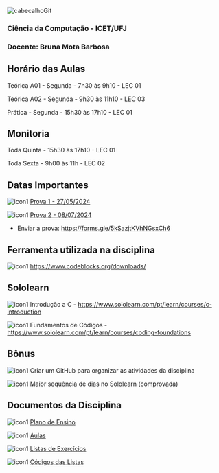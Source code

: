 ![cabecalhoGit](https://github.com/brunamota/AP1/assets/66503956/367f3ba9-d248-4323-8c9c-413816fe2d37)

### Ciência da Computação - ICET/UFJ
### Docente: Bruna Mota Barbosa

## Horário das Aulas

Teórica A01 - Segunda - 7h30 às 9h10 - LEC 01

Teórica A02 - Segunda - 9h30 às 11h10 - LEC 03

Prática - Segunda - 15h30 às 17h10 - LEC 01

## Monitoria

Toda Quinta - 15h30 às 17h10 - LEC 01

Toda Sexta - 9h00 às 11h - LEC 02

## Datas Importantes

![icon1](https://github.com/brunamota/AP1/assets/66503956/a7527360-5f2a-4363-9db8-c9638f74d7b0) [Prova 1 - 27/05/2024](https://github.com/brunamota/AP1/blob/main/Provas/Prova%2001%20-%20Algoritmo%20e%20Programa%C3%A7%C3%A3o%202024_01.pdf)

![icon1](https://github.com/brunamota/AP1/assets/66503956/a7527360-5f2a-4363-9db8-c9638f74d7b0) [Prova 2 - 08/07/2024](https://github.com/brunamota/AP1/blob/main/Provas/Prova%2002%20-%20Algoritmo%20e%20Programa%C3%A7%C3%A3o%202024_01.pdf)

  - Enviar a prova: https://forms.gle/5kSazjtKVhNGsxCh6

## Ferramenta utilizada na disciplina

![icon1](https://github.com/brunamota/AP1/assets/66503956/a7527360-5f2a-4363-9db8-c9638f74d7b0) https://www.codeblocks.org/downloads/

## Sololearn

![icon1](https://github.com/brunamota/AP1/assets/66503956/a7527360-5f2a-4363-9db8-c9638f74d7b0) Introdução a C - https://www.sololearn.com/pt/learn/courses/c-introduction

![icon1](https://github.com/brunamota/AP1/assets/66503956/a7527360-5f2a-4363-9db8-c9638f74d7b0) Fundamentos de Códigos - https://www.sololearn.com/pt/learn/courses/coding-foundations

## Bônus

![icon1](https://github.com/brunamota/AP1/assets/66503956/a7527360-5f2a-4363-9db8-c9638f74d7b0) Criar um GitHub para organizar as atividades da disciplina

![icon1](https://github.com/brunamota/AP1/assets/66503956/a7527360-5f2a-4363-9db8-c9638f74d7b0) Maior sequência de dias no Sololearn (comprovada)

## Documentos da Disciplina

![icon1](https://github.com/brunamota/AP1/assets/66503956/7de06d90-88b4-4843-b38a-321f0d05819a) [Plano de Ensino](https://github.com/brunamota/AP1/files/14948809/Plano.de.Ensino.AP1.-.01.2024.pdf)

![icon1](https://github.com/brunamota/AP1/assets/66503956/7de06d90-88b4-4843-b38a-321f0d05819a) [Aulas](https://github.com/brunamota/AP1/blob/main/Aulas.md)

![icon1](https://github.com/brunamota/AP1/assets/66503956/7de06d90-88b4-4843-b38a-321f0d05819a) [Listas de Exercícios](https://github.com/brunamota/AP1/blob/main/Listas.md)

![icon1](https://github.com/brunamota/AP1/assets/66503956/7de06d90-88b4-4843-b38a-321f0d05819a) [Códigos das Listas](https://github.com/brunamota/AP1/blob/main/Codigos.md)
